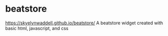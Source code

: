 # beatstore
https://skyelynwaddell.github.io/beatstore/
A beatstore widget created with basic html, javascript, and css
